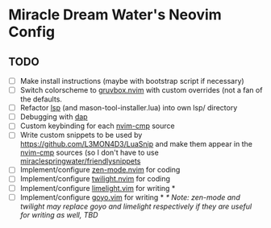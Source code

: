 # Miracle Dream Water's Neovim Config

## TODO
- [ ] Make install instructions (maybe with bootstrap script if necessary)
- [ ] Switch colorscheme to [gruvbox.nvim](https://github.com/ellisonleao/gruvbox.nvim) with custom overrides (not a fan
      of the defaults.
- [ ] Refactor [lsp](lua/dream/lsp.lua) (and mason-tool-installer.lua) into own lsp/ directory
- [ ] Debugging with [dap](https://github.com/mfussenegger/nvim-dap)
- [ ] Custom keybinding for each [nvim-cmp](https://github.com/hrsh7th/nvim-cmp) source
- [ ] Write custom snippets to be used by https://github.com/L3MON4D3/LuaSnip
      and make them appear in the [nvim-cmp](https://github.com/hrsh7th/nvim-cmp) sources (so I don't have to use 
      [miraclespringwater/friendlysnippets](https://github.com/miraclespringwater/friendly-snippets/tree/msw-custom)
- [ ] Implement/configure [zen-mode.nvim](https://github.com/folke/zen-mode.nvim) for coding
- [ ] Implement/configure [twilight.nvim](https://github.com/folke/twilight.nvim) for coding
- [ ] Implement/configure [limelight.vim](https://github.com/junegunn/limelight.vim) for writing *
- [ ] Implement/configure [goyo.vim](https://github.com/junegunn/goyo.vim) for writing *
*\* Note: zen-mode and twilight may replace goyo and limelight respectively if they
are useful for writing as well, TBD*

